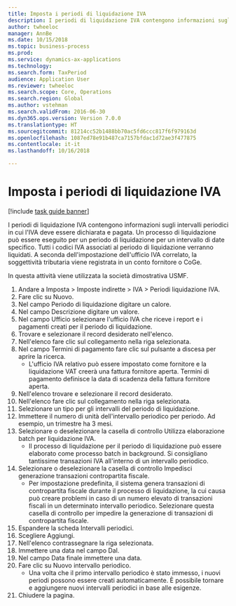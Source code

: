 ```yaml
--- 
title: Imposta i periodi di liquidazione IVA
description: I periodi di liquidazione IVA contengono informazioni sugli intervalli periodici in cui l'IVA deve essere dichiarata e pagata.
author: twheeloc
manager: AnnBe
ms.date: 10/15/2018
ms.topic: business-process
ms.prod: 
ms.service: dynamics-ax-applications
ms.technology: 
ms.search.form: TaxPeriod
audience: Application User
ms.reviewer: twheeloc
ms.search.scope: Core, Operations
ms.search.region: Global
ms.author: vstehman
ms.search.validFrom: 2016-06-30
ms.dyn365.ops.version: Version 7.0.0
ms.translationtype: HT
ms.sourcegitcommit: 81214cc52b1488bb70ac5fd6ccc817f6f979163d
ms.openlocfilehash: 1087ed78e91b487ca7157bfdac1d72ae3f477875
ms.contentlocale: it-it
ms.lasthandoff: 10/16/2018

---
```

# <a name="set-up-sales-tax-settlement-periods"></a>Imposta i periodi di liquidazione IVA

[!include [task guide banner](../../includes/task-guide-banner.md)]

I periodi di liquidazione IVA contengono informazioni sugli intervalli periodici in cui l'IVA deve essere dichiarata e pagata. Un processo di liquidazione può essere eseguito per un periodo di liquidazione per un intervallo di date specifico. Tutti i codici IVA associati al periodo di liquidazione verranno liquidati. A seconda dell'impostazione dell'ufficio IVA correlato, la soggettività tributaria viene registrata in un conto fornitore o CoGe.



In questa attività viene utilizzata la società dimostrativa USMF.



1. Andare a Imposta > Imposte indirette > IVA > Periodi liquidazione IVA.
2. Fare clic su Nuovo.
3. Nel campo Periodo di liquidazione digitare un calore.
4. Nel campo Descrizione digitare un valore.
5. Nel campo Ufficio selezionare l'ufficio IVA che riceve i report e i pagamenti creati per il periodo di liquidazione.
6. Trovare e selezionare il record desiderato nell'elenco.
7. Nell'elenco fare clic sul collegamento nella riga selezionata.
8. Nel campo Termini di pagamento fare clic sul pulsante a discesa per aprire la ricerca.
    * L'ufficio IVA relativo può essere impostato come fornitore e la liquidazione VAT creerà una fattura fornitore aperta. Termini di pagamento definisce la data di scadenza della fattura fornitore aperta.  
9. Nell'elenco trovare e selezionare il record desiderato.
10. Nell'elenco fare clic sul collegamento nella riga selezionata.
11. Selezionare un tipo per gli intervalli del periodo di liquidazione.
12. Immettere il numero di unità dell'intervallo periodico per periodo. Ad esempio, un trimestre ha 3 mesi.
13. Selezionare o deselezionare la casella di controllo Utilizza elaborazione batch per liquidazione IVA.
    * Il processo di liquidazione per il periodo di liquidazione può essere elaborato come processo batch in background. Si consigliano tantissime transazioni IVA all'interno di un intervallo periodico.  
14. Selezionare o deselezionare la casella di controllo Impedisci generazione transazioni contropartita fiscale.
    * Per impostazione predefinita, il sistema genera transazioni di contropartita fiscale durante il processo di liquidazione, la cui causa può creare problemi in caso di un numero elevato di transazioni fiscali in un determinato intervallo periodico. Selezionare questa casella di controllo per impedire la generazione di transazioni di contropartita fiscale.
15. Espandere la scheda Intervalli periodici.
16. Scegliere Aggiungi.
17. Nell'elenco contrassegnare la riga selezionata.
18. Immettere una data nel campo Dal.
19. Nel campo Data finale immettere una data.
20. Fare clic su Nuovo intervallo periodico.
    * Una volta che il primo intervallo periodico è stato immesso, i nuovi periodi possono essere creati automaticamente. È possibile tornare e aggiungere nuovi intervalli periodici in base alle esigenze.  
21. Chiudere la pagina.


